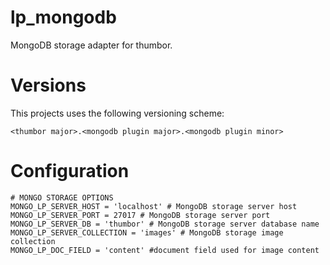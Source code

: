 # lp_mongodb
MongoDB storage adapter for thumbor.

# Versions

This projects uses the following versioning scheme:

`<thumbor major>.<mongodb plugin major>.<mongodb plugin minor>`


# Configuration
```
# MONGO STORAGE OPTIONS
MONGO_LP_SERVER_HOST = 'localhost' # MongoDB storage server host
MONGO_LP_SERVER_PORT = 27017 # MongoDB storage server port
MONGO_LP_SERVER_DB = 'thumbor' # MongoDB storage server database name
MONGO_LP_SERVER_COLLECTION = 'images' # MongoDB storage image collection
MONGO_LP_DOC_FIELD = 'content' #document field used for image content
```
